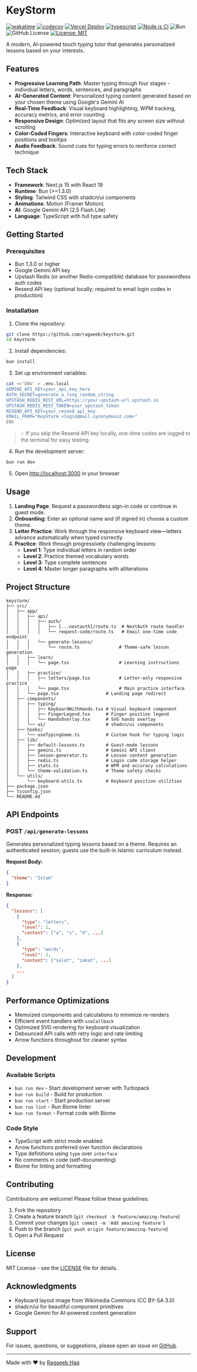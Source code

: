 # KeyStorm

[![wakatime](https://wakatime.com/badge/user/a0b906ce-b8e7-4463-8bce-383238df6d4b/project/78e2efdc-b5e4-4e88-872f-11bf8cbabe4a.svg)](https://wakatime.com/badge/user/a0b906ce-b8e7-4463-8bce-383238df6d4b/project/78e2efdc-b5e4-4e88-872f-11bf8cbabe4a)
[![codecov](https://codecov.io/gh/ragaeeb/keystorm/graph/badge.svg?token=SW2BBXUEWS)](https://codecov.io/gh/ragaeeb/keystorm)
[![Vercel Deploy](https://deploy-badge.vercel.app/vercel/keystorm)](https://keystorm.vercel.app)
[![typescript](https://badgen.net/badge/icon/typescript?icon=typescript&label&color=blue)](https://www.typescriptlang.org)
[![Node.js CI](https://github.com/ragaeeb/keystorm/actions/workflows/build.yml/badge.svg)](https://github.com/ragaeeb/keystorm/actions/workflows/build.yml)
![Bun](https://img.shields.io/badge/Bun-%23000000.svg?style=for-the-badge&logo=bun&logoColor=white)
![GitHub License](https://img.shields.io/github/license/ragaeeb/keystorm)
[![License: MIT](https://img.shields.io/badge/License-MIT-yellow.svg)](https://opensource.org/licenses/MIT)

A modern, AI-powered touch typing tutor that generates personalized lessons based on your interests.

## Features

- **Progressive Learning Path**: Master typing through four stages - individual letters, words, sentences, and paragraphs
- **AI-Generated Content**: Personalized typing content generated based on your chosen theme using Google's Gemini AI
- **Real-Time Feedback**: Visual keyboard highlighting, WPM tracking, accuracy metrics, and error counting
- **Responsive Design**: Optimized layout that fits any screen size without scrolling
- **Color-Coded Fingers**: Interactive keyboard with color-coded finger positions and tooltips
- **Audio Feedback**: Sound cues for typing errors to reinforce correct technique

## Tech Stack

- **Framework**: Next.js 15 with React 19
- **Runtime**: Bun (>=1.3.0)
- **Styling**: Tailwind CSS with shadcn/ui components
- **Animations**: Motion (Framer Motion)
- **AI**: Google Gemini API (2.5 Flash Lite)
- **Language**: TypeScript with full type safety

## Getting Started

### Prerequisites

- Bun 1.3.0 or higher
- Google Gemini API key
- Upstash Redis (or another Redis-compatible) database for passwordless auth codes
- Resend API key (optional locally; required to email login codes in production)

### Installation

1. Clone the repository:
```bash
git clone https://github.com/ragaeeb/keystorm.git
cd keystorm
```

2. Install dependencies:
```bash
bun install
```

3. Set up environment variables:
```bash
cat <<'ENV' > .env.local
GEMINI_API_KEY=your_api_key_here
AUTH_SECRET=generate_a_long_random_string
UPSTASH_REDIS_REST_URL=https://your-upstash-url.upstash.io
UPSTASH_REDIS_REST_TOKEN=your_upstash_token
RESEND_API_KEY=your_resend_api_key
EMAIL_FROM="KeyStorm <login@mail.synonymous2.com>"
ENV
```

> 💡 If you skip the Resend API key locally, one-time codes are logged to the terminal for easy testing.

4. Run the development server:
```bash
bun run dev
```

5. Open [http://localhost:3000](http://localhost:3000) in your browser

## Usage

1. **Landing Page**: Request a passwordless sign-in code or continue in guest mode.
2. **Onboarding**: Enter an optional name and (if signed in) choose a custom theme.
3. **Letter Practice**: Work through the responsive keyboard view—letters advance automatically when typed correctly.
4. **Practice**: Work through progressively challenging lessons:
   - **Level 1**: Type individual letters in random order
   - **Level 2**: Practice themed vocabulary words
   - **Level 3**: Type complete sentences
   - **Level 4**: Master longer paragraphs with alliterations

## Project Structure

```
keystorm/
├── src/
│   ├── app/
│   │   ├── api/
│   │   │   ├── auth/
│   │   │   │   ├── [...nextauth]/route.ts  # NextAuth route handler
│   │   │   │   └── request-code/route.ts   # Email one-time code endpoint
│   │   │   └── generate-lessons/
│   │   │       └── route.ts               # Theme-safe lesson generation
│   │   ├── learn/
│   │   │   └── page.tsx                   # Learning instructions page
│   │   ├── practice/
│   │   │   ├── letters/page.tsx           # Letter-only responsive practice
│   │   │   └── page.tsx                   # Main practice interface
│   │   └── page.tsx                  # Landing page redirect
│   ├── components/
│   │   ├── typing/
│   │   │   ├── KeyboardWithHands.tsx # Visual keyboard component
│   │   │   ├── FingerLegend.tsx      # Finger position legend
│   │   │   └── HandsOverlay.tsx      # SVG hands overlay
│   │   └── ui/                       # shadcn/ui components
│   ├── hooks/
│   │   └── useTypingGame.ts          # Custom hook for typing logic
│   ├── lib/
│   │   ├── default-lessons.ts        # Guest-mode lessons
│   │   ├── gemini.ts                 # Gemini API client
│   │   ├── lesson-generator.ts       # Lesson content generation
│   │   ├── redis.ts                  # Login code storage helper
│   │   ├── stats.ts                  # WPM and accuracy calculations
│   │   └── theme-validation.ts       # Theme safety checks
│   └── utils/
│       └── keyboard-utils.ts         # Keyboard position utilities
├── package.json
├── tsconfig.json
└── README.md
```

## API Endpoints

### POST `/api/generate-lessons`

Generates personalized typing lessons based on a theme. Requires an authenticated session; guests use the built-in Islamic curriculum instead.

**Request Body:**
```json
{
  "theme": "Islam"
}
```

**Response:**
```json
{
  "lessons": [
    {
      "type": "letters",
      "level": 1,
      "content": ["a", "s", "d", ...]
    },
    {
      "type": "words",
      "level": 2,
      "content": ["salat", "zakat", ...]
    },
    ...
  ]
}
```

## Performance Optimizations

- Memoized components and calculations to minimize re-renders
- Efficient event handlers with `useCallback`
- Optimized SVG rendering for keyboard visualization
- Debounced API calls with retry logic and rate limiting
- Arrow functions throughout for cleaner syntax

## Development

### Available Scripts

- `bun run dev` - Start development server with Turbopack
- `bun run build` - Build for production
- `bun run start` - Start production server
- `bun run lint` - Run Biome linter
- `bun run format` - Format code with Biome

### Code Style

- TypeScript with strict mode enabled
- Arrow functions preferred over function declarations
- Type definitions using `type` over `interface`
- No comments in code (self-documenting)
- Biome for linting and formatting

## Contributing

Contributions are welcome! Please follow these guidelines:

1. Fork the repository
2. Create a feature branch (`git checkout -b feature/amazing-feature`)
3. Commit your changes (`git commit -m 'Add amazing feature'`)
4. Push to the branch (`git push origin feature/amazing-feature`)
5. Open a Pull Request

## License

MIT License - see the [LICENSE](LICENSE) file for details.

## Acknowledgments

- Keyboard layout image from Wikimedia Commons (CC BY-SA 3.0)
- shadcn/ui for beautiful component primitives
- Google Gemini for AI-powered content generation

## Support

For issues, questions, or suggestions, please open an issue on [GitHub](https://github.com/ragaeeb/keystorm/issues).

---

Made with ❤️ by [Ragaeeb Haq](https://github.com/ragaeeb)
